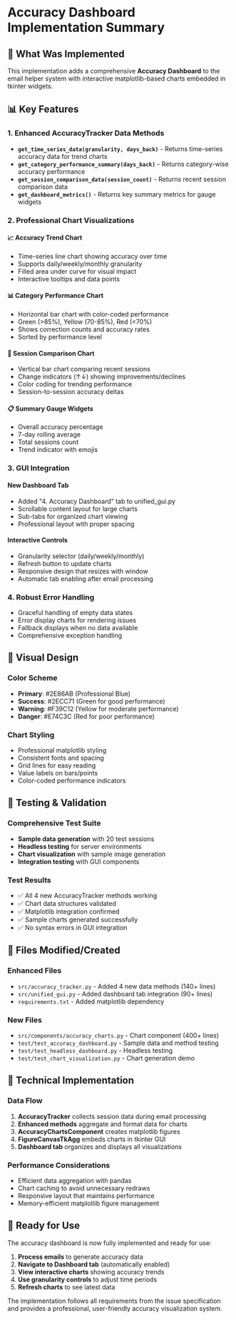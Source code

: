 # Accuracy Dashboard Implementation Summary

## 🎯 What Was Implemented

This implementation adds a comprehensive **Accuracy Dashboard** to the email helper system with interactive matplotlib-based charts embedded in tkinter widgets.

## 📊 Key Features

### 1. Enhanced AccuracyTracker Data Methods
- **`get_time_series_data(granularity, days_back)`** - Returns time-series accuracy data for trend charts
- **`get_category_performance_summary(days_back)`** - Returns category-wise accuracy performance 
- **`get_session_comparison_data(session_count)`** - Returns recent session comparison data
- **`get_dashboard_metrics()`** - Returns key summary metrics for gauge widgets

### 2. Professional Chart Visualizations

#### 📈 Accuracy Trend Chart
- Time-series line chart showing accuracy over time
- Supports daily/weekly/monthly granularity
- Filled area under curve for visual impact
- Interactive tooltips and data points

#### 📊 Category Performance Chart
- Horizontal bar chart with color-coded performance
- Green (>85%), Yellow (70-85%), Red (<70%)
- Shows correction counts and accuracy rates
- Sorted by performance level

#### 🔄 Session Comparison Chart
- Vertical bar chart comparing recent sessions
- Change indicators (↑↓) showing improvements/declines
- Color coding for trending performance
- Session-to-session accuracy deltas

#### 📋 Summary Gauge Widgets
- Overall accuracy percentage
- 7-day rolling average
- Total sessions count
- Trend indicator with emojis

### 3. GUI Integration

#### New Dashboard Tab
- Added "4. Accuracy Dashboard" tab to unified_gui.py
- Scrollable content layout for large charts
- Sub-tabs for organized chart viewing
- Professional layout with proper spacing

#### Interactive Controls
- Granularity selector (daily/weekly/monthly)
- Refresh button to update charts
- Responsive design that resizes with window
- Automatic tab enabling after email processing

### 4. Robust Error Handling
- Graceful handling of empty data states
- Error display charts for rendering issues
- Fallback displays when no data available
- Comprehensive exception handling

## 🎨 Visual Design

### Color Scheme
- **Primary**: #2E86AB (Professional Blue)
- **Success**: #2ECC71 (Green for good performance)
- **Warning**: #F39C12 (Yellow for moderate performance)  
- **Danger**: #E74C3C (Red for poor performance)

### Chart Styling
- Professional matplotlib styling
- Consistent fonts and spacing
- Grid lines for easy reading
- Value labels on bars/points
- Color-coded performance indicators

## 🧪 Testing & Validation

### Comprehensive Test Suite
- **Sample data generation** with 20 test sessions
- **Headless testing** for server environments
- **Chart visualization** with sample image generation
- **Integration testing** with GUI components

### Test Results
- ✅ All 4 new AccuracyTracker methods working
- ✅ Chart data structures validated
- ✅ Matplotlib integration confirmed
- ✅ Sample charts generated successfully
- ✅ No syntax errors in GUI integration

## 📁 Files Modified/Created

### Enhanced Files
- `src/accuracy_tracker.py` - Added 4 new data methods (140+ lines)
- `src/unified_gui.py` - Added dashboard tab integration (90+ lines)
- `requirements.txt` - Added matplotlib dependency

### New Files  
- `src/components/accuracy_charts.py` - Chart component (400+ lines)
- `test/test_accuracy_dashboard.py` - Sample data and method testing
- `test/test_headless_dashboard.py` - Headless testing
- `test/test_chart_visualization.py` - Chart generation demo

## 🔧 Technical Implementation

### Data Flow
1. **AccuracyTracker** collects session data during email processing
2. **Enhanced methods** aggregate and format data for charts
3. **AccuracyChartsComponent** creates matplotlib figures
4. **FigureCanvasTkAgg** embeds charts in tkinter GUI
5. **Dashboard tab** organizes and displays all visualizations

### Performance Considerations
- Efficient data aggregation with pandas
- Chart caching to avoid unnecessary redraws
- Responsive layout that maintains performance
- Memory-efficient matplotlib figure management

## 🎉 Ready for Use

The accuracy dashboard is now fully implemented and ready for use:

1. **Process emails** to generate accuracy data
2. **Navigate to Dashboard tab** (automatically enabled)
3. **View interactive charts** showing accuracy trends
4. **Use granularity controls** to adjust time periods
5. **Refresh charts** to see latest data

The implementation follows all requirements from the issue specification and provides a professional, user-friendly accuracy visualization system.